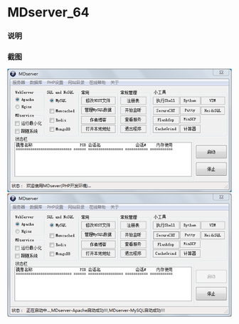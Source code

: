 # MDserver_64

### 说明


### 截图
[![screen_1.png](/images/screen_1.png)](/images/screen_1.png)
[![screen_2.png](/images/screen_2.png)](/images/screen_2.png)
